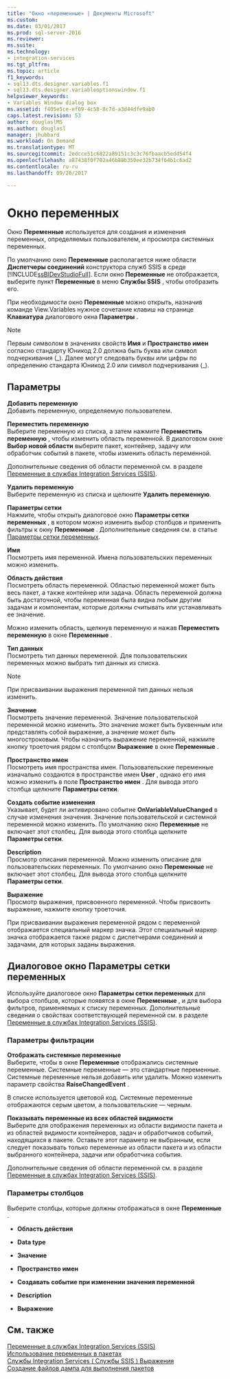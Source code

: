 ```yaml
---
title: "Окно «переменные» | Документы Microsoft"
ms.custom: 
ms.date: 03/01/2017
ms.prod: sql-server-2016
ms.reviewer: 
ms.suite: 
ms.technology:
- integration-services
ms.tgt_pltfrm: 
ms.topic: article
f1_keywords:
- sql13.dts.designer.variables.f1
- sql13.dts.designer.variableoptionswindow.f1
helpviewer_keywords:
- Variables Window dialog box
ms.assetid: f405e5ce-ef69-4c58-8c7d-a3d44dfe9ab0
caps.latest.revision: 53
author: douglaslMS
ms.author: douglasl
manager: jhubbard
ms.workload: On Demand
ms.translationtype: MT
ms.sourcegitcommit: 2edcce51c6822a89151c3c3c76fbaacb5edd54f4
ms.openlocfilehash: a87438f0f702a46b88b350ee32b734f64b1c6ad2
ms.contentlocale: ru-ru
ms.lasthandoff: 09/26/2017

---
```

# <a name="variables-window"></a>Окно переменных
  Окно **Переменные** используется для создания и изменения переменных, определяемых пользователем, и просмотра системных переменных.  
  
 По умолчанию окно **Переменные** располагается ниже области **Диспетчеры соединений** конструктора служб SSIS в среде [!INCLUDE[ssBIDevStudioFull](../includes/ssbidevstudiofull-md.md)]. Если окно **Переменные** не отображается, выберите пункт **Переменные** в меню **Службы SSIS** , чтобы отобразить его.  
  
 При необходимости окно **Переменные** можно открыть, назначив команде View.Variables нужное сочетание клавиш на странице **Клавиатура** диалогового окна **Параметры** .  
  
> [!NOTE]  
>  Первым символом в значениях свойств **Имя** и **Пространство имен** согласно стандарту Юникод 2.0 должна быть буква или символ подчеркивания (_). Далее могут следовать буквы или цифры по определению стандарта Юникод 2.0 или символ подчеркивания (\_).  
  
## <a name="options"></a>Параметры  
 **Добавить переменную**  
 Добавить переменную, определяемую пользователем.  
  
 **Переместить переменную**  
 Выберите переменную из списка, а затем нажмите **Переместить переменную** , чтобы изменить область переменной. В диалоговом окне **Выбор новой области** выберите пакет, контейнер, задачу или обработчик событий в пакете, чтобы изменить область переменной.  
  
 Дополнительные сведения об области переменной см. в разделе [Переменные в службах Integration Services (SSIS)](../integration-services/integration-services-ssis-variables.md).  
  
 **Удалить переменную**  
 Выберите переменную из списка и щелкните **Удалить переменную**.  
  
 **Параметры сетки**  
 Нажмите, чтобы открыть диалоговое окно **Параметры сетки переменных** , в котором можно изменить выбор столбцов и применить фильтры к окну **Переменные** . Дополнительные сведения см. в статье [Параметры сетки переменных](../integration-services/variable-grid-options.md).  
  
 **Имя**  
 Посмотреть имя переменной. Имена пользовательских переменных можно изменить.  
  
 **Область действия**  
 Посмотреть область переменной. Областью переменной может быть весь пакет, а также контейнер или задача. Область переменной должна быть достаточной, чтобы переменная была видна любым другим задачам и компонентам, которые должны считывать или устанавливать ее значение.  
  
 Можно изменить область, щелкнув переменную и нажав **Переместить переменную** в окне **Переменные** .  
  
 **Тип данных**  
 Посмотреть тип данных переменной. Для пользовательских переменных можно выбрать тип данных из списка.  
  
> [!NOTE]  
>  При присваивании выражения переменной тип данных нельзя изменить.  
  
 **Значение**  
 Посмотреть значение переменной. Значение пользовательской переменной можно изменить. Это значение может быть буквенным или представлять собой выражение, а значение может быть многостроковым. Чтобы назначить выражение переменной, нажмите кнопку троеточия рядом с столбцом **Выражение** в окне **Переменные** .  
  
 **Пространство имен**  
 Посмотреть имя пространства имен. Пользовательские переменные изначально создаются в пространстве имен **User** , однако его имя можно изменить в поле **Пространство имен** . Для вывода этого столбца щелкните **Параметры сетки**.  
  
 **Создать событие изменения**  
 Указывает, будет ли активировано событие **OnVariableValueChanged** в случае изменения значения. Значение пользовательской и системной переменной можно изменить. По умолчанию окно **Переменные** не включает этот столбец. Для вывода этого столбца щелкните **Параметры сетки**.  
  
 **Description**  
 Просмотр описания переменной. Можно изменить описание для пользовательских переменных. По умолчанию окно **Переменные** не включает этот столбец. Для вывода этого столбца щелкните **Параметры сетки**.  
  
 **Выражение**  
 Просмотр выражения, присвоенного переменной. Чтобы присвоить выражение, нажмите кнопку троеточия.  
  
 При присваивании выражения переменной рядом с переменной отображается специальный маркер значка. Этот специальный маркер значка отображается также рядом с диспетчерами соединений и задачами, для которых заданы выражения.  

## <a name="variable-grid-options-dialog-box"></a>Диалоговое окно Параметры сетки переменных
 Используйте диалоговое окно **Параметры сетки переменных** для выбора столбцов, которые появятся в окне **Переменные** , и для выбора фильтров, применяемых к списку переменных. Дополнительные сведения о свойствах соответствующей переменной см. в разделе [Переменные в службах Integration Services (SSIS)](../integration-services/integration-services-ssis-variables.md).  
  
### <a name="options-for-filter"></a>Параметры фильтрации  
 **Отображать системные переменные**  
 Выберите, чтобы в окне **Переменные** отображались системные переменные. Системные переменные — это стандартные переменные. Системные переменные нельзя добавить или удалить. Можно изменить параметр свойства **RaiseChangedEvent** .  
  
 В списке используется цветовой код. Системные переменные отображаются серым цветом, а пользовательские — черным.  
  
 **Показывать переменные из всех областей видимости**  
 Выберите для отображения переменных из области видимости пакета и из областей видимости контейнеров, задач и обработчиков событий, находящихся в пакете. Оставьте этот параметр не выбранным, если следует показывать только переменные из области пакета и из области выбранного контейнера, задачи или обработчика события.  
  
 Дополнительные сведения об области переменной см. в разделе [Переменные в службах Integration Services (SSIS)](../integration-services/integration-services-ssis-variables.md).  
  
### <a name="options-for-columns"></a>Параметры столбцов  
 Выберите столбцы, которые должны отображаться в окне **Переменные** .  
  
-   **Область действия**  
  
-   **Data type**  
  
-   **Значение**  
  
-   **Пространство имен**  
  
-   **Создавать событие при изменении значения переменной**  
  
-   **Description**  
  
-   **Выражение**  
  
## <a name="see-also"></a>См. также  
 [Переменные в службах Integration Services (SSIS)](../integration-services/integration-services-ssis-variables.md)   
 [Использование переменных в пакетах](http://msdn.microsoft.com/library/7742e92d-46c5-4cc4-b9a3-45b688ddb787)   
 [Службы Integration Services &#40; Службы SSIS &#41; Выражения](../integration-services/expressions/integration-services-ssis-expressions.md)   
 [Создание файлов дампа для выполнения пакетов](../integration-services/troubleshooting/generating-dump-files-for-package-execution.md)  
  
  


